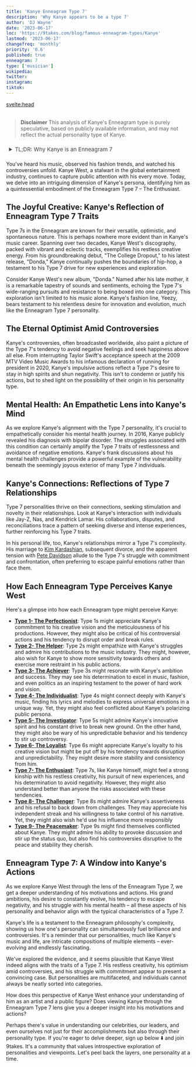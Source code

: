 ```yaml
---
title: 'Kanye Enneagram Type 7'
description: 'Why Kanye appears to be a type 7'
author: 'DJ Wayne'
date: '2023-06-17'
loc: 'https://9takes.com/blog/famous-enneagram-types/Kanye'
lastmod: '2023-06-17'
changefreq: 'monthly'
priority: '0.6'
published: true
enneagram: 7
type: ['musician']
wikipedia:
twitter:
instagram:
tiktok:
---
```


<!--
notes:
Kanye West
Kanye West new album
Kanye West songs
Kanye West net worth
Kanye West Yeezy
Kanye West fashion
Kanye West and Kim Kardashian
Kanye West Donda
Kanye West tour
Kanye West discography
Kanye West news
Kanye West biography
Kanye West quotes
Kanye West sneakers
Kanye West music videos
Kanye West awards
Kanye West collaborations
Kanye West concerts
Kanye West merchandise
Kanye West interviews -->

<svelte:head>

<meta property="og:image" content="https://9takes.com/types/7s/Kanye.webp" />
  <link rel="canonical" href="https://9takes.com/blog/famous-enneagram-types/Kanye">
</svelte:head>
<script>
	import  PopCard  from "../../../lib/components/atoms/PopCard.svelte";
</script>
<div
	style="display: flex;
    justify-content: center;
    margin: 1rem 0;
	"
>
	<PopCard
		image={`/types/7s/${'Kanye'}.webp`}
		showIcon={false}
		displayText="Kanye"
		subtext=""
	/>
</div>

> **Disclaimer** This analysis of Kanye's Enneagram type is purely speculative, based on publicly available information, and may not reflect the actual personality type of Kanye.

<details>
<summary class="accordion">TL;DR: Why Kanye is an Enneagram 7</summary>
<div class="panel">
<ul>
<li><b>Kanye's Relentless Creativity</b>: When we think of Kanye, his boundary-pushing music and fashion come to mind. His discography and fashion line, Yeezy, reflect the Enneagram Type 7's relentless drive for exploration and innovation. From "The College Dropout" to "Donda," Kanye's eclectic music encapsulates the restless creative energy inherent in Type 7s.</li>
<li><b>Kanye's Inner World</b>: Inside Kanye's mind, there's a continuous pursuit of novelty and avoidance of negative emotions, typical of Type 7s. His tendency to constantly create and innovate likely stems from this desire for new experiences, making his day-to-day life a vibrant, ever-changing landscape.
</li>
<li><b>Controversies and Type 7 Traits</b>: Kanye's controversies, like his interruption of Taylor Swift's acceptance speech and his presidential bid, echo Type 7's drive to maintain positivity and avoid negativity. This isn't to excuse his actions, but an empathetic lens into how Type 7's core fear of pain and deprivation might manifest in real-world scenarios.
</li>
<li><b>Kanye's Core Motivation</b>: Kanye's core motivation as a Type 7 seems to be a quest for freedom and satisfaction. Whether it's his constant musical evolution, his audacious public statements, or his exploration in the fashion industry, all can be traced back to the Type 7's innate desire for variety and personal fulfillment.
</li>
</ul>
  </div>
</details>

<p class="firstLetter">You've heard his music, observed his fashion trends, and watched his controversies unfold. Kanye West, a stalwart in the global entertainment industry, continues to capture public attention with his every move. Today, we delve into an intriguing dimension of Kanye's persona, identifying him as a quintessential embodiment of the Enneagram Type 7 – The Enthusiast.</p>

## The Joyful Creative: Kanye's Reflection of Enneagram Type 7 Traits

Type 7s in the Enneagram are known for their versatile, optimistic, and spontaneous nature. This is perhaps nowhere more evident than in Kanye's music career. Spanning over two decades, Kanye West's discography, packed with vibrant and eclectic tracks, exemplifies his restless creative energy. From his groundbreaking debut, "The College Dropout," to his latest release, "Donda," Kanye continually pushes the boundaries of hip-hop, a testament to his Type 7 drive for new experiences and exploration.

Consider Kanye West's new album, "Donda." Named after his late mother, it is a remarkable tapestry of sounds and sentiments, echoing the Type 7's wide-ranging pursuits and resistance to being boxed into one category. This exploration isn't limited to his music alone. Kanye's fashion line, Yeezy, bears testament to his relentless desire for innovation and evolution, much like the Enneagram Type 7 personality.

## The Eternal Optimist Amid Controversies

Kanye's controversies, often broadcasted worldwide, also paint a picture of the Type 7's tendency to avoid negative feelings and seek happiness above all else. From interrupting Taylor Swift's acceptance speech at the 2009 MTV Video Music Awards to his infamous declaration of running for president in 2020, Kanye's impulsive actions reflect a Type 7's desire to stay in high spirits and shun negativity. This isn't to condemn or justify his actions, but to shed light on the possibility of their origin in his personality type.

## Mental Health: An Empathetic Lens into Kanye's Mind

As we explore Kanye's alignment with the Type 7 personality, it's crucial to empathetically consider his mental health journey. In 2016, Kanye publicly revealed his diagnosis with bipolar disorder. The struggles associated with this condition can certainly amplify the Type 7 traits of restlessness and avoidance of negative emotions. Kanye's frank discussions about his mental health challenges provide a powerful example of the vulnerability beneath the seemingly joyous exterior of many Type 7 individuals.

## Kanye's Connections: Reflections of Type 7 Relationships

Type 7 personalities thrive on their connections, seeking stimulation and novelty in their relationships. Look at Kanye's interaction with individuals like Jay-Z, Nas, and Kendrick Lamar. His collaborations, disputes, and reconciliations trace a pattern of seeking diverse and intense experiences, further reinforcing his Type 7 traits.

In his personal life, too, Kanye's relationships mirror a Type 7's complexity. His marriage to [Kim Kardashian](/blog/famous-enneagram-types/Kim-Kardashian), subsequent divorce, and the apparent tension with [Pete Davidson](/blog/famous-enneagram-types/Pete-Davidson) allude to the Type 7's struggle with commitment and confrontation, often preferring to escape painful emotions rather than face them.

## How Each Enneagram Type Perceives Kanye West

Here's a glimpse into how each Enneagram type might perceive Kanye:

- **[Type 1- The Perfectionist](/blog/enneagram/enneagram-type-1)**: Type 1s might appreciate Kanye's commitment to his creative vision and the meticulousness of his productions. However, they might also be critical of his controversial actions and his tendency to disrupt order and break rules.
- **[Type 2- The Helper](/blog/enneagram/enneagram-type-2)**: Type 2s might empathize with Kanye's struggles and admire his contributions to the music industry. They might, however, also wish for Kanye to show more sensitivity towards others and exercise more restraint in his public actions.
- **[Type 3- The Achiever](/blog/enneagram/enneagram-type-3)**: Type 3s might resonate with Kanye's ambition and success. They may see his determination to excel in music, fashion, and even politics as an inspiring testament to the power of hard work and vision.
- **[Type 4- The Individualist](/blog/enneagram/enneagram-type-4)**: Type 4s might connect deeply with Kanye's music, finding his lyrics and melodies to express universal emotions in a unique way. Yet, they might also feel conflicted about Kanye's polarizing public persona.
- **[Type 5- The Investigator](/blog/enneagram/enneagram-type-5)**: Type 5s might admire Kanye's innovative spirit and his constant drive to break new ground. On the other hand, they might also be wary of his unpredictable behavior and his tendency to stir up controversy.
- **[Type 6- The Loyalist](/blog/enneagram/enneagram-type-6)**: Type 6s might appreciate Kanye's loyalty to his creative vision but might be put off by his tendency towards disruption and unpredictability. They might desire more stability and consistency from him.
- **[Type 7- The Enthusiast](/blog/enneagram/enneagram-type-7)**: Type 7s, like Kanye himself, might feel a strong kinship with his restless creativity, his pursuit of new experiences, and his determination to avoid negativity. However, they might also understand better than anyone the risks associated with these tendencies.
- **[Type 8- The Challenger](/blog/enneagram/enneagram-type-8)**: Type 8s might admire Kanye's assertiveness and his refusal to back down from challenges. They may appreciate his independent streak and his willingness to take control of his narrative. Yet, they might also wish he'd use his influence more responsibly
- **[Type 9- The Peacemaker](/blog/enneagram/enneagram-type-9)**: Type 9s might find themselves conflicted about Kanye. They might admire his ability to provoke discussion and stir up the status quo, but also find his controversies disruptive to the peace and stability they cherish.

## Enneagram Type 7: A Window into Kanye's Actions

As we explore Kanye West through the lens of the Enneagram Type 7, we get a deeper understanding of his motivations and actions. His grand ambitions, his desire to constantly evolve, his tendency to escape negativity, and his struggle with his mental health – all these aspects of his personality and behavior align with the typical characteristics of a Type 7.

Kanye's life is a testament to the Enneagram philosophy's complexity, showing us how one's personality can simultaneously fuel brilliance and controversies. It's a reminder that our personalities, much like Kanye's music and life, are intricate compositions of multiple elements – ever-evolving and endlessly fascinating.

We've explored the evidence, and it seems plausible that Kanye West indeed aligns with the traits of a Type 7. His restless creativity, his optimism amid controversies, and his struggle with commitment appear to present a convincing case. But personalities are multifaceted, and individuals cannot always be neatly sorted into categories.

How does this perspective of Kanye West enhance your understanding of him as an artist and a public figure? Does viewing Kanye through the Enneagram Type 7 lens give you a deeper insight into his motivations and actions?

Perhaps there's value in understanding our celebrities, our leaders, and even ourselves not just for their accomplishments but also through their personality type. If you're eager to delve deeper, sign up below ⬇️ and join 9takes. It's a community that values introspective exploration of personalities and viewpoints. Let's peel back the layers, one personality at a time.

<div>
<script type="application/ld+json">
  {
  "@context": "http://schema.org",
  "@graph": [
    {
      "@type": "Article",
      "articleBody": "This article explores the personality traits of Kanye West from the perspective of the Enneagram Type 7. Known for his restless creativity, a quest for new experiences, and a desire to avoid negativity, Kanye embodies many characteristics of Type 7 personalities. The article discusses various facets of Kanye's life and career that demonstrate his Type 7 characteristics, including his rise to fame, his inner world, controversies he's faced, and how these elements might be related to the core attributes of a Type 7.",
      "author": {
        "@type": "Person",
        "name": "DJ Wayne",
"sameAs": [
      {
        "@id": "https://www.instagram.com/djwayne3/"
      },
      {
        "@id": "https://twitter.com/djwayne3"
      }
     ]
      },
      "dateModified": {
        "@type": "Date",
        "@value": "2023-06-23"
      },
      "datePublished": {
        "@type": "Date",
        "@value": "2023-06-23"
      },
      "description": "This blog post examines the reasons why Kanye West might be an Enneagram Type 7. It focuses on his personality traits, his motivations, his inner world, controversies he's faced, and how these elements might be related to the core attributes of a Type 7.",
      "headline": "Unraveling Kanye West: An Insight Into His Enneagram Type 7 Personality",
      "image": {
        "@type": "ImageObject",
        "height": 800,
        "url": {
          "@id": "https://9takes.com/types/7s/Kanye.webp"
        },
        "width": 1200
      },
      "mainEntityOfPage": {
        "@id": "https://9takes.com/blog/famous-enneagram-types/kanye-west",
        "@type": "WebPage"
      },
      "mentions": {
        "@type": "Person",
        "name": "Kanye West",
        "sameAs": [
          {
            "@id": "https://en.wikipedia.org/wiki/Kanye_West"
          },
          {
            "@id": "https://twitter.com/kanyewest"
          },
          {
            "@id": "https://www.instagram.com/kanyewest/"
          }
        ]
      },
      "publisher": {
        "@type": "Organization",
"sameAs": [
      {
        "@id": "https://www.instagram.com/9takesdotcom/"
      },
      {
        "@id": "https://twitter.com/9takesdotcom"
      }
     ],
        "logo": {
          "@type": "ImageObject",
          "url": {
            "@id": "https://9takes.com/brand/darkRubix.png"
          }
        },
        "name": "9takes"
      }
    },
    {
      "@type": "FAQPage",
      "mainEntity": [
        {
          "@type": "Question",
          "acceptedAnswer": {
            "@type": "Answer",
            "text": "Kanye West exhibits many characteristics associated with Enneagram Type 7 personalities. This includes his restless creativity, quest for new experiences, and a desire to avoid negativity. These characteristics are deeply rooted in his desire to experience a variety of things and avoid feeling pain, which is a core motivation for Type 7 individuals."
          },
          "name": "Why is Kanye West considered an Enneagram Type 7?"
        },
        {
          "@type": "Question",
          "acceptedAnswer": {
            "@type": "Answer",
            "text": "Kanye's success in multiple fields, his influential music and fashion careers, and his ability to bounce back from public controversies are all indicative of his Type 7 personality. Moreover, his constant pursuit of new ventures and his passion for creativity also reflect the strengths and growth potential of Type 7 individuals."
          },
          "name": "What are some examples of Kanye West's Type 7 characteristics?"
        }
      ]
    }
  ]
}
</script>
</div>

<style lang="scss">
  .accordion {
    color: #444;
    cursor: pointer;
    padding: 0.5rem;
    border: none;
    text-align: left;
    outline: none;
    font-size: 15px;
    transition: 0.4s;
  }

  .accordion:hover {
    background-color: var(--color-theme-purple-v);
    color: var(--color-theme-purple);
  }

  /*.panel:hover {

    background-color: #ccc;

}*/

  .panel {
    padding: 18px;
    /*display: none;*/
    background-color: white;
    overflow: hidden;

  }
</style>
